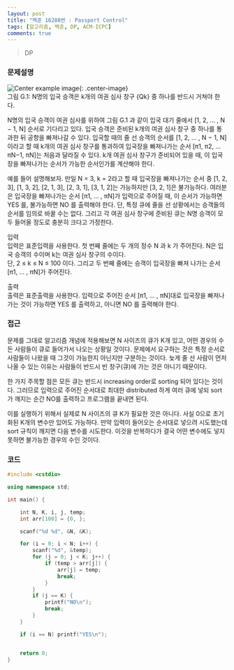 ```yaml
---
layout: post
title: "백준 16288번 : Passport Control"
tags: [알고리즘, 백준, DP, ACM-ICPC]
comments: true
---
```


> DP  

### 문제설명  
![Center example image](https://user-images.githubusercontent.com/35067611/65328834-363c4980-dbf2-11e9-9903-b121fd195b33.png "Center"){: .center-image}  
그림 G.1: N명의 입국 승객은 k개의 여권 심사 창구 {Qk} 중 하나를 반드시 거쳐야 한다.  

N명의 입국 승객이 여권 심사를 위하여 그림 G.1 과 같이 입국 대기 줄에서 [1, 2, … , N − 1, N] 순서로 기다리고 있다. 입국 승객은 준비된 k개의 여권 심사 창구 중 하나를 통과한 뒤 공항을 빠져나갈 수 있다. 입국할 때의 줄 선 승객의 순서를 [1, 2, … , N − 1, N]이라고 할 때 k개의 여권 심사 창구를 통과하여 입국장을 빠져나가는 순서 [π1, π2, … πN−1, πN]는 처음과 달라질 수 있다. k개 여권 심사 창구가 준비되어 있을 때, 이 입국장을 빠져나가는 순서가 가능한 순서인가를 계산해야 한다.  

예를 들어 설명해보자. 만일 N = 3, k = 2라고 할 때 입국장을 빠져나가는 순서 중 [1, 2, 3], [1, 3, 2], [2, 1, 3], [2, 3, 1], [3, 1, 2]는 가능하지만 [3, 2, 1]은 불가능하다. 여러분은 입국장을 빠져나가는 순서 [π1, … , πN]가 입력으로 주어질 때, 이 순서가 가능하면 YES 를, 불가능하면 NO 를 출력해야 한다. 단, 특정 큐에 줄을 선 상황에서는 승객들의 순서를 임의로 바꿀 수는 없다. 그리고 각 여권 심사 창구에 준비된 큐는 N명 승객이 모두 들어올 정도로 충분히 크다고 가정한다.  

입력  
입력은 표준입력을 사용한다. 첫 번째 줄에는 두 개의 정수 N 과 k 가 주어진다. N은 입국 승객의 수이며 k는 여권 심사 창구의 수이다.  
단, 2 ≤ k ≤ N ≤ 100 이다. 그리고 두 번째 줄에는 승객이 입국장을 빠져 나가는 순서 [π1, … , πN]가 주어진다.  

출력  
출력은 표준출력을 사용한다. 입력으로 주어진 순서 [π1, … , πN]대로 입국장을 빠져나가는 것이 가능하면 YES 를 출력하고, 아니면 NO 를 출력해야 한다.  

### 접근  
문제를 그대로 알고리즘 개념에 적용해보면 N 사이즈의 큐가 K개 있고, 어떤 경우의 수든 사람들이 큐로 들어가서 나오는 상황일 것이다. 문제에서 요구하는 것은 특정 순서로 사람들이 나왔을 때 그것이 가능한지 아닌지만 구분하는 것이다. 늦게 줄 선 사람이 먼저 나올 수 있는 이유는 사람들이 반드시 빈 창구(큐)에 가는 것은 아니기 때문이다.  

한 가지 주목할 점은 모든 큐는 반드시 increasing order로 sorting 되어 있다는 것이다. 그러므로 입력으로 주어진 순서대로 최대한 distributed 하게 여러 큐에 넣되 sort가 깨지는 순간 NO를 출력하고 프로그램을 끝내면 된다.  

이를 실행하기 위해서 실제로 N 사이즈의 큐 K가 필요한 것은 아니다. 사실 0으로 초기화된 K개의 변수만 있어도 가능하다. 만약 입력이 들어오는 순서대로 넣으려 시도했는데 sort 규칙이 깨지면 다음 변수를 시도한다. 이것을 반복하다가 결국 어떤 변수에도 넣지 못하면 불가능한 경우의 수인 것이다.  

### 코드  
~~~c++
#include <cstdio>

using namespace std;

int main() {

    int N, K, i, j, temp;
    int arr[100] = {0, };

    scanf("%d %d", &N, &K);

    for (i = 0; i < N; i++) {
        scanf("%d", &temp);
        for (j = 0; j < K; j++) {
            if (temp > arr[j]) {
                arr[j] = temp;
                break;
            }
        }
        if (j == K) {
            printf("NO\n");
            break;
        }
    }

    if (i == N) printf("YES\n");


    return 0;
}
~~~